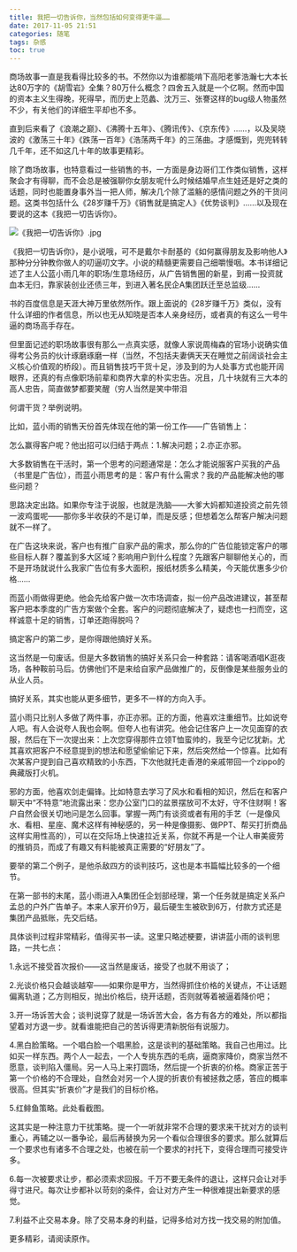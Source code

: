 ```yaml
---
title: 我把一切告诉你，当然包括如何变得更牛逼……
date: 2017-11-05 21:51
categories: 随笔
tags: 杂感
toc: true
---
```

商场故事一直是我看得比较多的书。不然你以为谁都能啃下高阳老爹浩瀚七大本长达80万字的《胡雪岩》全集？80万什么概念？四舍五入就是一个亿啊。然而中国的资本主义生得晚，死得早，而历史上范蠡、沈万三、张謇这样的bug级人物虽然不少，有关他们的详细生平却也不多。

直到后来看了《浪潮之巅》、《沸腾十五年》、《腾讯传》、《京东传》……，以及吴晓波的《激荡三十年》《跌荡一百年》《浩荡两千年》的三荡曲。才感慨到，兜兜转转几千年，还不如这几十年的故事更精彩。

除了商场故事，也特意看过一些销售的书，一方面是身边哥们工作类似销售，这样聚会才有得聊，而不会总是被强聊你女朋友呢什么时候结婚早点生娃还是好之类的话题，同时也能置身事外当一把人师，解决几个除了滥觞的感情问题之外的干货问题。这类书包括什么《28岁赚千万》《销售就是搞定人》《优势谈判》……以及现在要说的这本《我把一切告诉你》。

![《我把一切告诉你》.jpg](http://upload-images.jianshu.io/upload_images/29336-a0b18755511d1d0e.jpg?imageMogr2/auto-orient/strip%7CimageView2/2/w/1240)

《我把一切告诉你》，是小说哦，可不是戴尔卡耐基的《如何赢得朋友及影响他人》那种分分钟教你做人的叨逼叨文字。小说的精髓更需要自己细嚼慢咽。本书详细记述了主人公蓝小雨几年的职场/生意场经历，从广告销售圈的新星，到甫一投资就血本无归，靠家装创业还债三年，到进入著名民企A集团跃迁至总监级……

书的百度信息是天涯大神万里依然所作。跟上面说的《28岁赚千万》类似，没有什么详细的作者信息，所以也无从知晓是否本人亲身经历，或者真的有这么一号牛逼的商场高手存在。

但里面记述的职场故事很有那么一点真实感，就像人家说周梅森的官场小说确实值得考公务员的伙计琢磨琢磨一样（当然，不包括夫妻俩天天在睡觉之前阔谈社会主义核心价值观的桥段）。而且销售技巧干货十足，涉及到的为人处事方式也能开阔眼界，还真的有点像职场前辈和商界大拿的朴实忠告。况且，几十块就有三大本的高人忠告，简直做梦都要笑醒（穷人当然是笑中带泪

何谓干货？举例说明。

比如，蓝小雨的销售天份首先体现在他的第一份工作——广告销售上：

怎么赢得客户呢？他出招可以归结于两点：1.解决问题；2.亦正亦邪。

大多数销售在干活时，第一个思考的问题通常是：怎么才能说服客户买我的产品（书里是广告位），而蓝小雨思考的是：客户有什么需求？我的产品能解决他的哪些问题？

思路决定出路。如果你专注于说服，也就是洗脑——大爹大妈都知道投资之前先领一波鸡蛋呢——那你多半收获的不是订单，而是反感；但想着怎么帮客户解决问题就不一样了。

在广告这块来说，客户也有推广自家产品的需求，那么你的广告位能锁定客户的哪些目标人群？覆盖到多大区域？影响用户到什么程度？先跟客户聊聊他关心的，而不是开场就说什么我家广告位有多大面积，报纸材质多么精美，今天能优惠多少价格……

而蓝小雨做得更绝。他会先给客户做一次市场调查，拟一份产品改进建议，甚至帮客户把本季度的广告方案做个全套。客户的问题彻底解决了，疑虑也一扫而空，这样诚意十足的销售，订单还跑得脱吗？

搞定客户的第二步，是你得跟他搞好关系。

这当然是一句废话。但是大多数销售的搞好关系只会一种套路：请客喝酒唱K逛夜场，各种鞍前马后。仿佛他们不是来给自家产品做推广的，反倒像是某些服务业的从业人员。

搞好关系，其实也能从更多细节，更多不一样的方向入手。

蓝小雨只比别人多做了两件事，亦正亦邪。正的方面，他喜欢注重细节。比如说夸人吧。有人会说夸人我也会啊。但夸人也有讲究。他会记住客户上一次见面穿的衣服，然后在下一次提出来：上次您穿得那件立领T恤蛮帅的，我至今记忆犹新。尤其喜欢把客户不经意提到的想法和愿望偷偷记下来，然后突然给一个惊喜。比如有次某客户提到自己喜欢精致的小东西，下次他就托走香港的亲戚带回一个zippo的典藏版打火机。

邪的方面，他喜欢剑走偏锋。比如特意去学习了风水和看相的知识，然后在和客户聊天中“不特意”地流露出来：您办公室门口的盆景摆放可不太好，守不住财啊！客户自然会很关切地问是怎么回事。掌握一两门有谈资或者有用的手艺（一是像风水、看相、星座、魔术这样有神秘感的，另一种是像摄影、做PPT、帮买打折商品这样实用性高的），可以在交际场上快速拉近关系，你就不再是一个让人审美疲劳的推销员，而成了有趣又有料能被真正需要的“好朋友”了。

要举的第二个例子，是他杀敌四方的谈判技巧，这也是本书篇幅比较多的一个细节。

在第一部书的末尾，蓝小雨进入A集团任企划部经理，第一个任务就是搞定关系户孟总的户外广告单子。本来人家开价9万，最后硬生生被砍到6万，付款方式还是集团产品抵账，先交后结。

具体谈判过程非常精彩，值得买书一读。这里只略述梗要，讲讲蓝小雨的谈判思路，一共七点：

1.永远不接受首次报价——这当然是废话，接受了也就不用谈了；

2.光谈价格只会越谈越窄——如果你是甲方，当然得抓住价格的关键点，不让话题偏离轨道；乙方则相反，抛出价格后，绕开话题，否则就等着被逼着降价吧；

3.开一场诉苦大会；谈判说穿了就是一场诉苦大会，各方有各方的难处，所以都指望着对方退一步。就看谁能把自己的苦诉得更清新脱俗有说服力。

4.黑白脸策略。一个唱白脸一个唱黑脸，这是谈判的基础策略。我自己也用过。比如买一样东西。两个人一起去，一个人专挑东西的毛病，逼商家降价，商家当然不愿意，谈判陷入僵局。另一人马上来打圆场，然后提一个折衷的价格。商家正苦于第一个价格的不合理处，自然会对另一个人提的折衷价有被拯救之感，答应的概率很高。但其实“折衷价”才是我们的目标价格。

5.红鲱鱼策略。此处看截图。

这其实是一种注意力干扰策略。提一个一听就非常不合理的要求来干扰对方的谈判重心，再辅之以一番争论，最后再替换为另一个看似合理很多的要求。那么就算后一个要求也有诸多不合理之处，也被在前一个要求的衬托下，变得合理而可接受许多。

6.每一次被要求让步，都必须索求回报。千万不要无条件的退让，这样只会让对手得寸进尺。每次让步都补以苛刻的条件，会让对方产生一种很难提出新要求的感觉。

7.利益不止交易本身。除了交易本身的利益，记得多给对方找一找交易的附加值。

更多精彩，请阅读原作。
